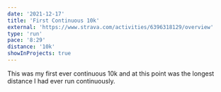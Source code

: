 ```yaml
---
date: '2021-12-17'
title: 'First Continuous 10k'
external: 'https://www.strava.com/activities/6396318129/overview'
type: 'run'
pace: '8:29'
distance: '10k'
showInProjects: true
---
```


This was my first ever continuous 10k and at this point was the longest distance I had ever run continuously.
